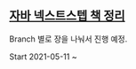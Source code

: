 ## [자바 넥스트스텝 책 정리](http://www.yes24.com/Product/Goods/31869154)

Branch 별로 장을 나눠서 진행 예정.

Start 2021-05-11 ~ 

